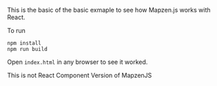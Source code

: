 This is the basic of the basic exmaple to see how Mapzen.js works with React.

To run
```
npm install
npm run build
```

Open `index.html` in any browser to see it worked.

This is not React Component Version of MapzenJS
